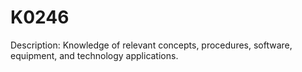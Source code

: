 # K0246
Description: Knowledge of relevant concepts, procedures, software, equipment, and technology applications.
